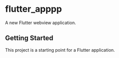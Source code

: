 # flutter_apppp

A new Flutter webview application.

## Getting Started

This project is a starting point for a Flutter application.


